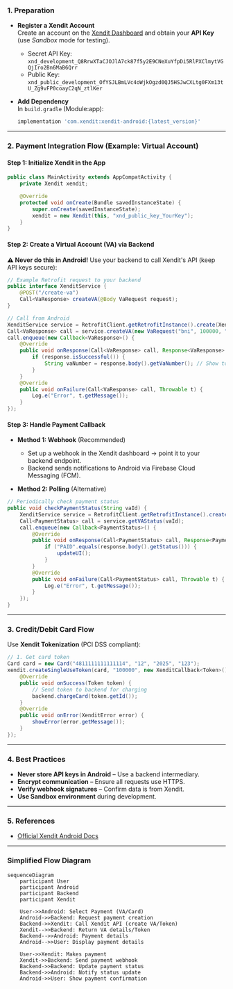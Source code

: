 ### **1. Preparation**
- **Register a Xendit Account**  
  Create an account on the [Xendit Dashboard](https://dashboard.xendit.co/) and obtain your **API Key** (use *Sandbox* mode for testing).  
  - Secret API Key: `xnd_development_Q8RrwXTaCJOJlA7ck87f5y2E9CNeXuYfpDi5RlPXClmytVGQjIro2Bn6MaB6Qrr`
  - Public Key: `xnd_public_development_OfYSJLBmLVc4oWjkOgzd0QJ5HSJwCXLtg0FXm13tU_Zg9vFP0coayC2qN_ztlKer`
  
- **Add Dependency**  
  In `build.gradle` (Module:app):
  ```gradle
  implementation 'com.xendit:xendit-android:{latest_version}'
  ```

---

### **2. Payment Integration Flow (Example: Virtual Account)**
#### **Step 1: Initialize Xendit in the App**  
```java
public class MainActivity extends AppCompatActivity {
    private Xendit xendit;

    @Override
    protected void onCreate(Bundle savedInstanceState) {
        super.onCreate(savedInstanceState);
        xendit = new Xendit(this, "xnd_public_key_YourKey");
    }
}
```

#### **Step 2: Create a Virtual Account (VA) via Backend**  
**⚠️ Never do this in Android!** Use your backend to call Xendit's API (keep API keys secure):  
```java
// Example Retrofit request to your backend
public interface XenditService {
    @POST("/create-va")
    Call<VaResponse> createVA(@Body VaRequest request);
}

// Call from Android
XenditService service = RetrofitClient.getRetrofitInstance().create(XenditService.class);
Call<VaResponse> call = service.createVA(new VaRequest("bni", 100000, "123"));
call.enqueue(new Callback<VaResponse>() {
    @Override
    public void onResponse(Call<VaResponse> call, Response<VaResponse> response) {
        if (response.isSuccessful()) {
            String vaNumber = response.body().getVaNumber(); // Show to user
        }
    }
    @Override
    public void onFailure(Call<VaResponse> call, Throwable t) {
        Log.e("Error", t.getMessage());
    }
});
```

#### **Step 3: Handle Payment Callback**  
- **Method 1: Webhook** (Recommended)  
  - Set up a webhook in the Xendit dashboard → point it to your backend endpoint.  
  - Backend sends notifications to Android via Firebase Cloud Messaging (FCM).  

- **Method 2: Polling** (Alternative)  
```java
// Periodically check payment status
public void checkPaymentStatus(String vaId) {
    XenditService service = RetrofitClient.getRetrofitInstance().create(XenditService.class);
    Call<PaymentStatus> call = service.getVAStatus(vaId);
    call.enqueue(new Callback<PaymentStatus>() {
        @Override
        public void onResponse(Call<PaymentStatus> call, Response<PaymentStatus> response) {
            if ("PAID".equals(response.body().getStatus())) {
                updateUI();
            }
        }
        @Override
        public void onFailure(Call<PaymentStatus> call, Throwable t) {
            Log.e("Error", t.getMessage());
        }
    });
}
```

---

### **3. Credit/Debit Card Flow**  
Use **Xendit Tokenization** (PCI DSS compliant):  
```java
// 1. Get card token
Card card = new Card("4811111111111114", "12", "2025", "123");
xendit.createSingleUseToken(card, "100000", new XenditCallback<Token>() {
    @Override
    public void onSuccess(Token token) {
        // Send token to backend for charging
        backend.chargeCard(token.getId());
    }
    @Override
    public void onError(XenditError error) {
        showError(error.getMessage());
    }
});
```

---

### **4. Best Practices**  
- **Never store API keys in Android** – Use a backend intermediary.  
- **Encrypt communication** – Ensure all requests use HTTPS.  
- **Verify webhook signatures** – Confirm data is from Xendit.  
- **Use Sandbox environment** during development.  

---

### **5. References**  
- [Official Xendit Android Docs](https://docs.xendit.co/mobile/xendit-android-sdk)  

---

### **Simplified Flow Diagram**  
```mermaid
sequenceDiagram
    participant User
    participant Android
    participant Backend
    participant Xendit

    User->>Android: Select Payment (VA/Card)
    Android->>Backend: Request payment creation
    Backend->>Xendit: Call Xendit API (create VA/Token)
    Xendit-->>Backend: Return VA details/Token
    Backend-->>Android: Payment details
    Android-->>User: Display payment details
    
    User->>Xendit: Makes payment
    Xendit->>Backend: Send payment webhook
    Backend->>Backend: Update payment status
    Backend->>Android: Notify status update
    Android->>User: Show payment confirmation
```
